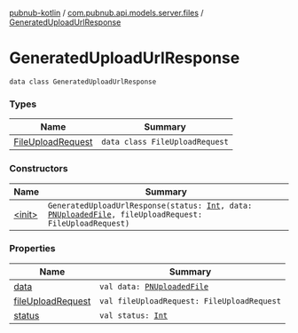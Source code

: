 [pubnub-kotlin](../../index.md) / [com.pubnub.api.models.server.files](../index.md) / [GeneratedUploadUrlResponse](./index.md)

# GeneratedUploadUrlResponse

`data class GeneratedUploadUrlResponse`

### Types

| Name | Summary |
|---|---|
| [FileUploadRequest](-file-upload-request/index.md) | `data class FileUploadRequest` |

### Constructors

| Name | Summary |
|---|---|
| [&lt;init&gt;](-init-.md) | `GeneratedUploadUrlResponse(status: `[`Int`](https://kotlinlang.org/api/latest/jvm/stdlib/kotlin/-int/index.html)`, data: `[`PNUploadedFile`](../../com.pubnub.api.models.consumer.files/-p-n-uploaded-file/index.md)`, fileUploadRequest: FileUploadRequest)` |

### Properties

| Name | Summary |
|---|---|
| [data](data.md) | `val data: `[`PNUploadedFile`](../../com.pubnub.api.models.consumer.files/-p-n-uploaded-file/index.md) |
| [fileUploadRequest](file-upload-request.md) | `val fileUploadRequest: FileUploadRequest` |
| [status](status.md) | `val status: `[`Int`](https://kotlinlang.org/api/latest/jvm/stdlib/kotlin/-int/index.html) |
